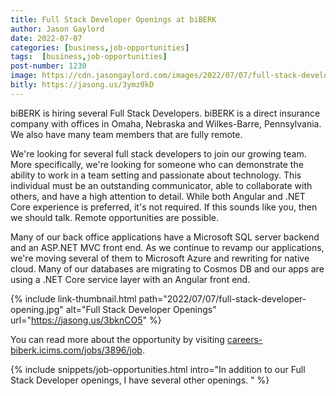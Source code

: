 ```yaml
---
title: Full Stack Developer Openings at biBERK
author: Jason Gaylord
date: 2022-07-07
categories: [business,job-opportunities]
tags:  [business,job-opportunities]
post-number: 1230
image: https://cdn.jasongaylord.com/images/2022/07/07/full-stack-developer-opening.jpg
bitly: https://jasong.us/3ymz0kD
---
```


biBERK is hiring several Full Stack Developers. biBERK is a direct insurance company with offices in Omaha, Nebraska and Wilkes-Barre, Pennsylvania. We also have many team members that are fully remote.

We're looking for several full stack developers to join our growing team. More specifically, we're looking for someone who can demonstrate the ability to work in a team setting and passionate about technology. This individual must be an outstanding communicator, able to collaborate with others, and have a high attention to detail. While both Angular and .NET Core experience is preferred, it's not required. If this sounds like you, then we should talk. Remote opportunities are possible.

Many of our back office applications have a Microsoft SQL server backend and an ASP.NET MVC front end. As we continue to revamp our applications, we're moving several of them to Microsoft Azure and rewriting for native cloud. Many of our databases are migrating to Cosmos DB and our apps are using a .NET Core service layer with an Angular front end.

{% include link-thumbnail.html path="2022/07/07/full-stack-developer-opening.jpg" alt="Full Stack Developer Openings" url="https://jasong.us/3bknCO5" %}

You can read more about the opportunity by visiting [careers-biberk.icims.com/jobs/3896/job](https://jasong.us/3bknCO5).

{% include snippets/job-opportunities.html intro="In addition to our Full Stack Developer openings, I have several other openings. " %}